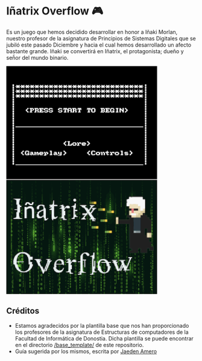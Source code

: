 # Iñatrix Overflow 🎮


Es un juego que hemos decidido desarrollar en honor a Iñaki Morlan, nuestro profesor de la asignatura de Principios de Sistemas Digitales que se jubiló este pasado Diciembre y hacia el cual hemos desarrollado un afecto bastante grande. Iñaki se convertirá en Iñatrix, el protagonista; dueño y señ̃or del mundo binario.

![Main Menu](resources/StartingMenu.png)

## Créditos

* Estamos agradecidos por la plantilla base que nos han proporcionado los profesores de la asignatura de Estructuras de computadores de la Facultad de Informática de Donostia. Dicha plantilla se puede encontrar en el directorio [/base_template/](https://github.com/Geru-Scotland/inatrix_overflow/tree/master/base_template) de este repositorio.
* Guía sugerida por los mismos, escrita por [Jaeden Amero](https://patater.com/files/projects/manual/manual.html)